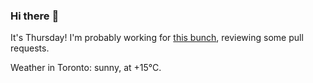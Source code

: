### Hi there :wave:

It's Thursday! I'm probably working for [this bunch](https://github.com/kohofinancial), reviewing some pull requests.

Weather in Toronto: sunny, at +15°C.
